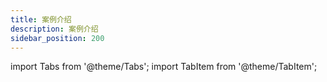 ```yaml
---
title: 案例介绍
description: 案例介绍
sidebar_position: 200
---
```


import Tabs from '@theme/Tabs';
import TabItem from '@theme/TabItem';

<Tabs>
<TabItem value="case1" label="IEEE39节点系统的潮流计算">

</TabItem>
<TabItem value="case2" label="3机9节点系统潮流计算">


</TabItem>
</Tabs>
